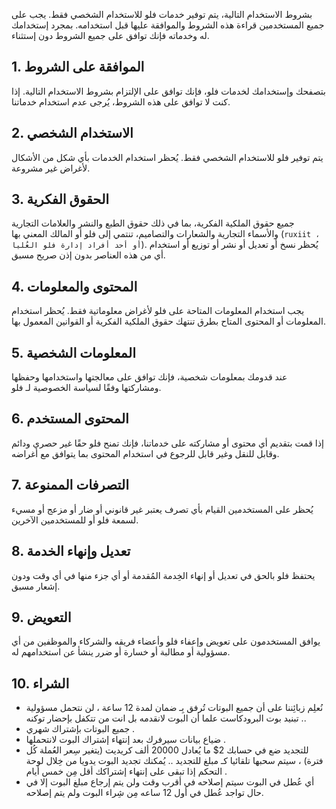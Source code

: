 بشروط الاستخدام التالية، يتم توفير خدمات فلو للاستخدام الشخصي فقط. يجب على جميع المستخدمين قراءة هذه الشروط والموافقة عليها قبل استخدامه. بمجرد إستخدامك له وخدماته فإنك توافق على جميع الشروط دون إستثناء.

## 1. الموافقة على الشروط
بتصفحك وإستخدامك لخدمات فلو، فإنك توافق على الإلتزام بشروط الاستخدام التالية. إذا كنت لا توافق على هذه الشروط، يُرجى عدم استخدام خدماتنا.

## 2. الاستخدام الشخصي
يتم توفير فلو للاستخدام الشخصي فقط. يُحظر استخدام الخدمات بأي شكل من الأشكال لأغراض غير مشروعة.

## 3. الحقوق الفكرية
جميع حقوق الملكية الفكرية، بما في ذلك حقوق الطبع والنشر والعلامات التجارية والأسماء التجارية والشعارات والتصاميم، تنتمي إلى فلو أو المالك المعني بها (`ruxiit ، أو أحد أفراد إدارة فلو العُليا`). يُحظر نسخ أو تعديل أو نشر أو توزيع أو استخدام أي من هذه العناصر بدون إذن صريح مسبق.

## 4. المحتوى والمعلومات
يجب استخدام المعلومات المتاحة على فلو لأغراض معلوماتية فقط. يُحظر استخدام المعلومات أو المحتوى المتاح بطرق تنتهك حقوق الملكية الفكرية أو القوانين المعمول بها.

## 5. المعلومات الشخصية
عند قدومك بمعلومات شخصية، فإنك توافق على معالجتها واستخدامها وحفظها ومشاركتها وفقًا لسياسة الخصوصية لـ فلو.

## 6. المحتوى المستخدم
إذا قمت بتقديم أي محتوى أو مشاركته على خدماتنا، فإنك تمنح فلو حقًا غير حصري ودائم وقابل للنقل وغير قابل للرجوع في استخدام المحتوى بما يتوافق مع أغراضه.

## 7. التصرفات الممنوعة
يُحظر على المستخدمين القيام بأي تصرف يعتبر غير قانوني أو ضار أو مزعج أو مسيء لسمعة فلو أو للمستخدمين الآخرين.

## 8. تعديل وإنهاء الخدمة
يحتفظ فلو بالحق في تعديل أو إنهاء الخِدمة المُقدمة أو أي جزء منها في أي وقت ودون إشعار مسبق.

## 9. التعويض
 يوافق المستخدمون على تعويض وإعفاء فلو وأعضاء فريقه والشركاء والموظفين من أي مسؤولية أو مطالبة أو خسارة أو ضرر ينشأ عن استخدامهم له.

## 10. الشراء
- نُعلِم زبائِننا على أن جميع البوتات تُرفق بِـ ضمان لمدة 12 ساعة ، لن نتحمل مسؤولية تبنيد بوت البرودكاست علما أن البوت لانقدمه بل انت من تتكفل بإحضار توكنه ..
- جميع البوتات بإشتراك شهري .
- ضياع بيانات سيرفرك بعد إنتهاء إشتراك البوت لانتحملها .
- للتجديد ضع في حسابك 2$ ما يُعادل 20000 ألف كريديت (يتغير سِعر العُملة كُل فترة)  ، سيتم سحبها تلقائيا كـ مبلغ للتجديد .. يُمكنك تجديد البوت يدويا من خِلال لوحة التحكم إذا تبقى على إنتهاء إشتراكك أقل مِن خمس أيام .
- أي عُطل في البوت سيتم إصلاحه في أقرب وقت ولن يتم إرجاع مبلغ البوت إلا في حال تواجد عُطل في أول 12 ساعه مِن شِراء البوت ولم يتم إصلاحه.

